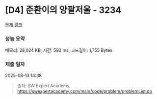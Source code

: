 # [D4] 준환이의 양팔저울 - 3234 

[문제 링크](https://swexpertacademy.com/main/code/problem/problemDetail.do?contestProbId=AWAe7XSKfUUDFAUw) 

### 성능 요약

메모리: 28,024 KB, 시간: 592 ms, 코드길이: 1,755 Bytes

### 제출 일자

2025-08-13 14:38



> 출처: SW Expert Academy, https://swexpertacademy.com/main/code/problem/problemList.do